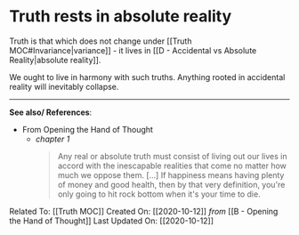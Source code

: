# Truth rests in absolute reality

Truth is that which does not change under [[Truth MOC#Invariance|variance]] -  it lives in [[D - Accidental vs Absolute Reality|absolute reality]].

We ought to live in harmony with such truths. Anything rooted in accidental reality will inevitably collapse.

---
**See also/ References**:

- From Opening the Hand of Thought
	- *chapter 1*
		> Any real or absolute truth must consist of living out our lives in accord with the inescapable realities that come no matter how much we oppose them. [...] If happiness means having plenty of money and good health, then by that very definition, you're only going to hit rock bottom when it's your time to die.

Related To: [[Truth MOC]]
Created On: [[2020-10-12]] *from* [[B - Opening the Hand of Thought]]
Last Updated On: [[2020-10-12]]